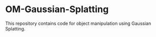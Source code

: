 # OM-Gaussian-Splatting
This repository contains code for object manipulation using Gaussian Splatting. 
